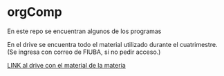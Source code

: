 # orgComp


En este repo se encuentran algunos de los programas 

En el drive se encuentra todo el material utilizado durante el cuatrimestre. 
(Se ingresa con correo de FIUBA, si no pedir acceso.)

[LINK al drive con el material de la materia ](https://drive.google.com/drive/folders/1qROrMZ7pAympcQ9H57oaL4fFIjuFJP0x?usp=sharing)
